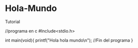 # Hola-Mundo
Tutorial

//programa en c
#Include<stdio.h>

int main(void){
printf("Hola hola mundo\n");
//Fin del programa
}
